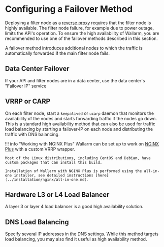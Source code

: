 # Configuring a Failover Method

Deploying a filter node as a [reverse proxy](../glossary-en.md#reverse-proxy) requires that the filter node is highly available. The filter node failure, for example due to power outage, limits the API's operation. To ensure the high availability of Wallarm, you are recommended to use one of the failover methods described in this section.

A failover method introduces additional nodes to which the traffic is automatically forwarded if the main filter node fails.

## Data Center Failover

If your API and filter nodes are in a data center, use the data center's "Failover IP" service

## VRRP or CARP 

On each filter node, start a `keepalived` or `ucarp` daemon that monitors the availability of the nodes and starts forwarding traffic if the nodes go down. This is a standard high availability method that can also be used for traffic load balancing by starting a failover‑IP on each node and distributing the traffic with DNS balancing.

!!! info "Working with NGINX Plus"
    Wallarm can be set up to work on [NGINX Plus](https://www.nginx.com/products/nginx/) with a custom VRRP wrapper.

    Most of the Linux distributions, including CentOS and Debian, have custom packages that can install this build.
    
    Installation of Wallarm with NGINX Plus is performed using the all-in-one installer, see detailed instructions [here](../installation/nginx/all-in-one.md).

## Hardware L3 or L4 Load Balancer

A layer 3 or layer 4 load balancer is a good high availability solution.

## DNS Load Balancing

Specify several IP addresses in the DNS settings. While this method targets load balancing, you may also find it useful as high availability method.
